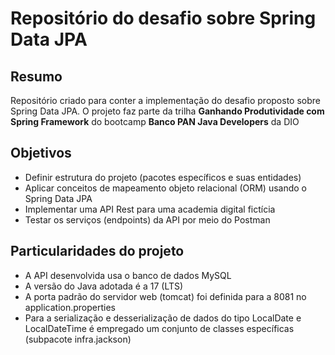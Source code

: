 # Repositório do desafio sobre Spring Data JPA

## Resumo

Repositório criado para conter a implementação do desafio proposto sobre Spring Data JPA.
O projeto faz parte da trilha **Ganhando Produtividade com Spring Framework** do bootcamp **Banco PAN Java Developers** da DIO


## Objetivos

- Definir estrutura do projeto (pacotes específicos e suas entidades)
- Aplicar conceitos de mapeamento objeto relacional (ORM) usando o Spring Data JPA
- Implementar uma API Rest para uma academia digital fictícia
- Testar os serviços (endpoints) da API por meio do Postman

## Particularidades do projeto

- A API desenvolvida usa o banco de dados MySQL
- A versão do Java adotada é a 17 (LTS)
- A porta padrão do servidor web (tomcat) foi definida para a 8081 no application.properties
- Para a serialização e desserialização de dados do tipo LocalDate e LocalDateTime é empregado um conjunto de classes específicas (subpacote infra.jackson)

